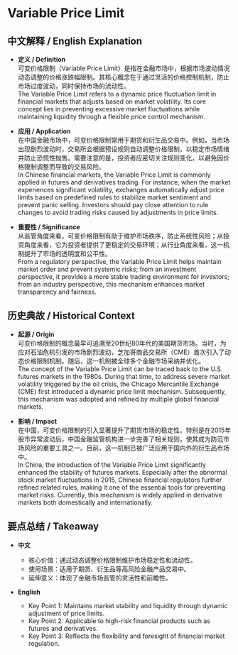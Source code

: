 # Variable Price Limit

## 中文解释 / English Explanation

* **定义 / Definition**  
  可变价格限制（Variable Price Limit）是指在金融市场中，根据市场波动情况动态调整的价格涨跌幅限制。其核心概念在于通过灵活的价格控制机制，防止市场过度波动，同时保持市场的流动性。  
  The Variable Price Limit refers to a dynamic price fluctuation limit in financial markets that adjusts based on market volatility. Its core concept lies in preventing excessive market fluctuations while maintaining liquidity through a flexible price control mechanism.

* **应用 / Application**  
  在中国金融市场中，可变价格限制常用于期货和衍生品交易中。例如，当市场出现剧烈波动时，交易所会根据预设规则自动调整价格限制，以稳定市场情绪并防止恐慌性抛售。需要注意的是，投资者应密切关注规则变化，以避免因价格限制调整而导致的交易风险。  
  In Chinese financial markets, the Variable Price Limit is commonly applied in futures and derivatives trading. For instance, when the market experiences significant volatility, exchanges automatically adjust price limits based on predefined rules to stabilize market sentiment and prevent panic selling. Investors should pay close attention to rule changes to avoid trading risks caused by adjustments in price limits.

* **重要性 / Significance**  
  从监管角度来看，可变价格限制有助于维护市场秩序，防止系统性风险；从投资角度来看，它为投资者提供了更稳定的交易环境；从行业角度来看，这一机制提升了市场的透明度和公平性。  
  From a regulatory perspective, the Variable Price Limit helps maintain market order and prevent systemic risks; from an investment perspective, it provides a more stable trading environment for investors; from an industry perspective, this mechanism enhances market transparency and fairness.

## 历史典故 / Historical Context

* **起源 / Origin**  
  可变价格限制的概念最早可追溯至20世纪80年代的美国期货市场。当时，为应对石油危机引发的市场剧烈波动，芝加哥商品交易所（CME）首次引入了动态价格限制机制。随后，这一机制被全球多个金融市场采纳并优化。  
  The concept of the Variable Price Limit can be traced back to the U.S. futures markets in the 1980s. During that time, to address severe market volatility triggered by the oil crisis, the Chicago Mercantile Exchange (CME) first introduced a dynamic price limit mechanism. Subsequently, this mechanism was adopted and refined by multiple global financial markets.

* **影响 / Impact**  
  在中国，可变价格限制的引入显著提升了期货市场的稳定性。特别是在2015年股市异常波动后，中国金融监管机构进一步完善了相关规则，使其成为防范市场风险的重要工具之一。目前，这一机制已被广泛应用于国内外的衍生品市场中。  
  In China, the introduction of the Variable Price Limit significantly enhanced the stability of futures markets. Especially after the abnormal stock market fluctuations in 2015, Chinese financial regulators further refined related rules, making it one of the essential tools for preventing market risks. Currently, this mechanism is widely applied in derivative markets both domestically and internationally.

## 要点总结 / Takeaway

* **中文**  
  - 核心价值：通过动态调整价格限制维护市场稳定性和流动性。  
  - 使用场景：适用于期货、衍生品等高风险金融产品交易中。  
  - 延伸意义：体现了金融市场监管的灵活性和前瞻性。

* **English**  
  - Key Point 1: Maintains market stability and liquidity through dynamic adjustment of price limits.  
  - Key Point 2: Applicable to high-risk financial products such as futures and derivatives.  
  - Key Point 3: Reflects the flexibility and foresight of financial market regulation.
